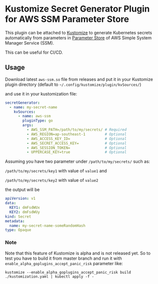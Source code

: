 # Kustomize Secret Generator Plugin for AWS SSM Parameter Store

This plugin can be attached to [Kustomize](https://kustomize.io/) to generate Kubernetes secrets automatically from parameters in [Parameter Store](https://docs.aws.amazon.com/systems-manager/latest/userguide/systems-manager-parameter-store.html) of AWS Simple System Manager Service (SSM).

This can be useful for CI/CD.

## Usage
Download latest `aws-ssm.so` file from releases and put it in your Kustomize plugin directory (default to `~/.config/kustomize/plugin/kvSources/`)

and use it in your kustomization file:
```yaml
secretGenerator:
  - name: my-secret-name
    kvSources:
      - name: aws-ssm
        pluginType: go
        args:
          - AWS_SSM_PATH=/path/to/my/secrets/ # Required
          - AWS_REGION=ap-southeast-1         # Optional
          - AWS_ACCESS_KEY_ID=                # Optional
          - AWS_SECRET_ACCESS_KEY=            # Optional
          - AWS_SESSION_TOKEN=                # Optional
          - UPPERCASE_KEY=true                # Optional
```

Assuming you have two parameter under `/path/to/my/secrets/` such as:

`/path/to/my/secrets/key1` with value of `value1` and

`/path/to/my/secrets/key2` with value of `value2`

the output will be

```yaml
apiVersion: v1
data:
  KEY1: dmFsdWUx
  KEY2: dmFsdWUy
kind: Secret
metadata:
  name: my-secret-name-someRandomHash
type: Opaque
```


### Note
Note that this feature of Kustomize is alpha and is not released yet.
So to test you have to build it from master branch and run it with `enable_alpha_goplugins_accept_panic_risk` parameter like:

```
kustomize --enable_alpha_goplugins_accept_panic_risk build ./kustomization.yaml | kubectl apply -f -
```

